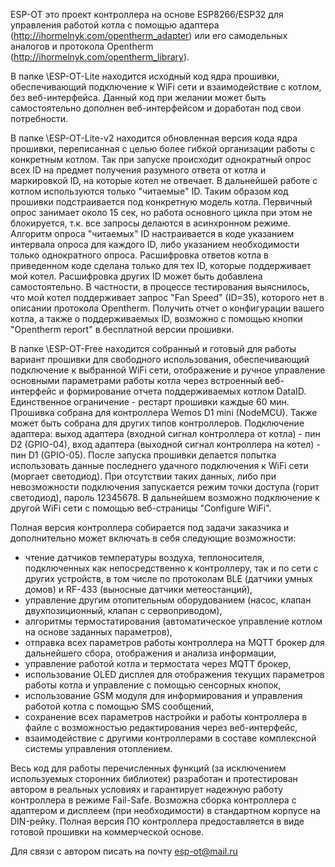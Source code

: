 
ESP-OT это проект контроллера на основе ESP8266/ESP32 для управления работой котла с помощью адаптера (http://ihormelnyk.com/opentherm_adapter)
или его самодельных аналогов и протокола Opentherm (http://ihormelnyk.com/opentherm_library).

В папке \ESP-OT-Lite находится исходный код ядра прошивки, обеспечивающий подключение к WiFi сети и взаимодействие с котлом, 
без веб-интерфейса. Данный код при желании может быть самостоятельно дополнен веб-интерфейсом и доработан под свои потребности.

В папке \ESP-OT-Lite-v2 находится обновленная версия кода ядра прошивки, переписанная с целью более гибкой организации работы с конкретным котлом.
Так при запуске происходит однократный опрос всех ID на предмет получения разумного ответа от котла и маркировкой ID, на которые котел не отвечает.
В дальнейшей работе с котлом используются только "читаемые" ID. Таким образом код прошивки подстраивается под конкретную модель котла.
Первичный опрос занимает около 15 сек, но работа основного цикла при этом не блокируется, т.к. все запросы делаются в асинхронном режиме.
Алгоритм опроса "читаемых" ID настраивается в коде указанием интервала опроса для каждого ID, либо указанием необходимости только однократного опроса.
Расшифровка ответов котла в приведенном коде сделана только для тех ID, которые поддерживает мой котел. Расшифровка других ID может быть добавлена самостоятельно.
В частности, в процессе тестирования выяснилось, что мой котел поддерживает запрос "Fan Speed" (ID=35), которого нет в описании протокола Opentherm.
Получить отчет о конфигурации вашего котла, а также о поддерживаемых ID, возможно с помощью кнопки "Opentherm report" в бесплатной версии прошивки.

В папке \ESP-OT-Free находится собранный и готовый для работы вариант прошивки для свободного использования, обеспечивающий
подключение к выбранной WiFi сети, отображение и ручное управление основными параметрами работы котла через встроенный веб-интерфейс и 
формирование отчета поддерживаемых котлом DataID. Единственное ограничение - рестарт прошивки каждые 60 мин. 
Прошивка собрана для контроллера Wemos D1 mini (NodeMCU). Также может быть собрана для других типов контроллеров.
Подключение адаптера: выход адаптера (входной сигнал контроллера от котла) - пин D2 (GPIO-04), 
вход адаптера (выходной сигнал контроллера на котел) - пин D1 (GPIO-05).
После запуска прошивки делается попытка использовать данные последнего удачного подключения к WiFi сети (моргает светодиод).
При отсутствии таких данных, либо при невозможности подключения запускается режим точки доступа (горит светодиод), пароль 12345678.
В дальнейшем возможно подключение к другой WiFi сети с помощью веб-страницы "Configure WiFi".

Полная версия контроллера собирается под задачи заказчика и дополнительно может включать в себя следующие возможности:
- чтение датчиков температуры воздуха, теплоносителя, подключенных как непосредственно к контроллеру, 
так и по сети с других устройств, в том числе по протоколам BLE (датчики умных домов) и RF-433 (выносные датчики метеостанций),
- управление другим отопительным оборудованием (насос, клапан двухпозиционный, клапан с сервоприводом),
- алгоритмы термостатирования (автоматическое управление котлом на основе заданных параметров),
- отправка всех параметров работы контроллера на MQTT брокер для дальнейшего сбора, отображения и анализа информации,
- управление работой котла и термостата через MQTT брокер,
- использование OLED дисплея для отображения текущих параметров работы котла и управление с помощью сенсорных кнопок,
- использование GSM модуля для информирования и управления работой котла с помощью SMS сообщений,
- сохранение всех параметров настройки и работы контроллера в файле с возможностью редактирования через веб-интерфейс,
- взаимодействие с другими контроллерами в составе комплексной системы управления отоплением.

Весь код для работы перечисленных функций (за исключением используемых сторонних библиотек) разработан и протестирован 
автором в реальных условиях и гарантирует надежную работу контроллера в режиме Fail-Safe.
Возможна сборка контроллера с адаптером и дисплеем (при необходимости) в стандартном корпусе на DIN-рейку.
Полная версия ПО контроллера предоставляется в виде готовой прошивки на коммерческой основе.

Для связи с автором писать на почту esp-ot@mail.ru

